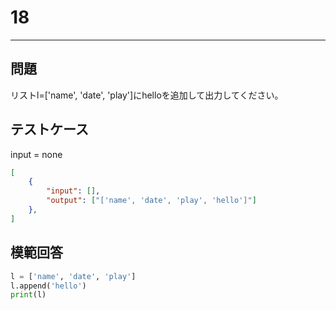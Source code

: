 # 18

---
## 問題

リストl=['name', 'date', 'play']にhelloを追加して出力してください。

## テストケース
input = none
```json
[
	{
		"input": [],
		"output": ["['name', 'date', 'play', 'hello']"]
  	},
]
```

## 模範回答
```python
l = ['name', 'date', 'play']
l.append('hello')
print(l)
```